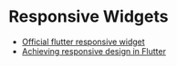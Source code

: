 # Responsive Widgets

- [Official flutter responsive widget ](https://docs.flutter.dev/ui/layout/adaptive-responsive)
- [Achieving responsive design in Flutter](https://blog.logrocket.com/achieving-responsive-design-flutter/)
  
